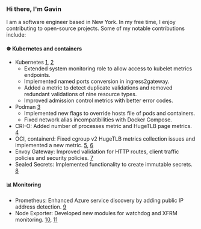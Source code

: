 ### Hi there, I'm Gavin

I am a software engineer based in New York. In my free time, I enjoy contributing to open-source projects. Some of my notable contributions include:

#### ☸️ Kubernetes and containers

* Kubernetes [1], [2]
  * Extended system monitoring role to allow access to kubelet metrics endpoints.
  * Implemented named ports conversion in ingress2gateway.
  * Added a metric to detect duplicate validations and removed redundant validations of nine resource types.
  * Improved admission control metrics with better error codes.
* Podman [3]
  * Implemented new flags to override hosts file of pods and containers.
  * Fixed network alias incompatibilities with Docker Compose.
* CRI-O: Added number of processes metric and HugeTLB page metrics. [4]
* OCI, containerd: Fixed cgroup v2 HugeTLB metrics collection issues and implemented a new metric. [5], [6]
* Envoy Gateway: Improved validation for HTTP routes, client traffic policies and security policies. [7]
* Sealed Secrets: Implemented functionality to create immutable secrets. [8]

#### 📊 Monitoring

* Prometheus: Enhanced Azure service discovery by adding public IP address detection. [9]
* Node Exporter: Developed new modules for watchdog and XFRM monitoring. [10], [11]

[1]: https://github.com/kubernetes/kubernetes/commits/master/?author=gavinkflam
[2]: https://github.com/kubernetes-sigs/ingress2gateway/commits/main/?author=gavinkflam
[3]: https://github.com/containers/podman/commits/main/?author=gavinkflam
[4]: https://github.com/cri-o/cri-o/commits?author=gavinkflam
[5]: https://github.com/opencontainers/cgroups/commits/main/?author=gavinkflam
[6]: https://github.com/containerd/cgroups/commits/main/?author=gavinkflam
[7]: https://github.com/envoyproxy/gateway/commits/main/?author=gavinkflam
[8]: https://github.com/bitnami-labs/sealed-secrets/commits/main/?author=gavinkflam
[9]: https://github.com/prometheus/prometheus/commits/main/?author=gavinkflam
[10]: https://github.com/prometheus/node_exporter/commits/master/?author=gavinkflam
[11]: https://github.com/prometheus/procfs/commits/master/?author=gavinkflam
